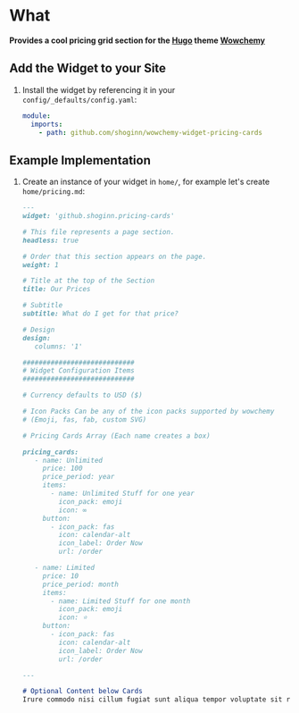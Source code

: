# What

**Provides a cool pricing grid section for the [Hugo](https://gohugo.io) theme [Wowchemy](https://wowchemy.com)**

## Add the Widget to your Site

1. Install the widget by referencing it in your `config/_defaults/config.yaml`:
   ```yaml
   module:
     imports:
       - path: github.com/shoginn/wowchemy-widget-pricing-cards
   ```

## Example Implementation
1. Create an instance of your widget in `home/`, for example let's create `home/pricing.md`:
   ```markdown
   ---
   widget: 'github.shoginn.pricing-cards'

   # This file represents a page section.
   headless: true

   # Order that this section appears on the page.
   weight: 1

   # Title at the top of the Section
   title: Our Prices

   # Subtitle
   subtitle: What do I get for that price?

   # Design
   design:
      columns: '1'

   ############################
   # Widget Configuration Items
   ############################

   # Currency defaults to USD ($)
   
   # Icon Packs Can be any of the icon packs supported by wowchemy 
   # (Emoji, fas, fab, custom SVG)

   # Pricing Cards Array (Each name creates a box)
   
   pricing_cards:
      - name: Unlimited
        price: 100
        price_period: year
        items:
          - name: Unlimited Stuff for one year
            icon_pack: emoji 
            icon: ∞
        button:
          - icon_pack: fas
            icon: calendar-alt
            icon_label: Order Now
            url: /order

      - name: Limited
        price: 10
        price_period: month
        items:
          - name: Limited Stuff for one month
            icon_pack: emoji 
            icon: ⭐️
        button:
          - icon_pack: fas
            icon: calendar-alt
            icon_label: Order Now
            url: /order

   ---
   
   # Optional Content below Cards
   Irure commodo nisi cillum fugiat sunt aliqua tempor voluptate sit reprehenderit cupidatat commodo.
   ```